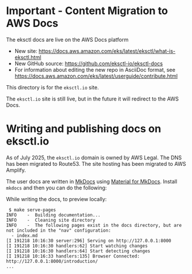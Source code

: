 # Important - Content Migration to AWS Docs

The eksctl docs are live on the AWS Docs platform

* New site: https://docs.aws.amazon.com/eks/latest/eksctl/what-is-eksctl.html
* New GitHub source: https://github.com/eksctl-io/eksctl-docs
* For information about editing the new repo in AsciiDoc format, see https://docs.aws.amazon.com/eks/latest/userguide/contribute.html


This directory is for the `eksctl.io` site. 

The `eksctl.io` site is still live, but in the future it will redirect to the AWS Docs.


# Writing and publishing docs on eksctl.io 

As of July 2025, the `eksctl.io` domain is owned by AWS Legal. The DNS has been migrated to Route53. The site hosting has been migrated to AWS Amplify. 

The user docs are written in [MkDocs](https://www.mkdocs.org/) using [Material for MkDocs](https://squidfunk.github.io/mkdocs-material/). Install `mkdocs` and then you can do the following:

While writing the docs, to preview locally:

```console
 $ make serve-pages
INFO    -  Building documentation...
INFO    -  Cleaning site directory
INFO    -  The following pages exist in the docs directory, but are not included in the "nav" configuration:
  - index.md
[I 191218 10:16:30 server:296] Serving on http://127.0.0.1:8000
[I 191218 10:16:30 handlers:62] Start watching changes
[I 191218 10:16:30 handlers:64] Start detecting changes
[I 191218 10:16:33 handlers:135] Browser Connected: http://127.0.0.1:8000/introduction/
...
```
